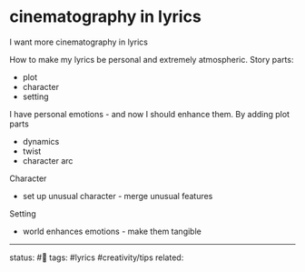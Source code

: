# cinematography in lyrics
I want more cinematography in lyrics

How to make my lyrics be personal and extremely atmospheric.
Story parts:
 - plot
 - character
 - setting

I have personal emotions - and now I should enhance them.
By adding plot parts 
 - dynamics
 - twist
 - character arc

Character
 - set up unusual character - merge unusual features

Setting
 - world enhances emotions - make them tangible



---
status: #🌱
tags: #lyrics #creativity/tips 
related: 